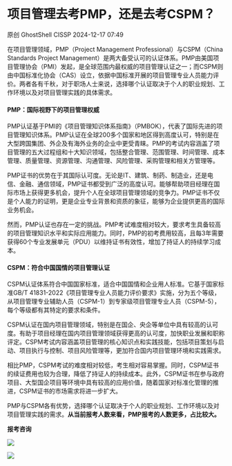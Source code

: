 #  项目管理去考PMP，还是去考CSPM？   
原创 GhostShell  CISSP   2024-12-17 07:49  
  
在项目管理领域，PMP（Project Management Professional）与CSPM（China Standards Project Management）是两大备受认可的认证体系。PMP由美国项目管理协会（PMI）发起，是全球范围内最权威的项目管理认证之一；而CSPM则由中国标准化协会（CAS）设立，依据中国标准开展的项目管理专业人员能力评价。两者各有千秋，对于职场人士来说，选择哪个认证取决于个人的职业规划、工作环境以及对项目管理实践的具体需求。  
#### PMP：国际视野下的项目管理权威  
  
PMP认证基于PMI的《项目管理知识体系指南》（PMBOK），代表了国际先进的项目管理知识体系。PMP认证在全球200多个国家和地区得到高度认可，特别是在大型跨国集团、外企及有海外业务的企业中更受青睐。PMP的考试内容涵盖了项目管理的五大过程组和十大知识领域，包括整合管理、范围管理、时间管理、成本管理、质量管理、资源管理、沟通管理、风险管理、采购管理和相关方管理等。  
  
PMP证书的优势在于其国际认可度。无论是IT、建筑、制药、制造业，还是电信、金融、通信领域，PMP证书都受到广泛的高度认可。能够帮助项目经理在国际市场上获得更多机会，提升个人在全球项目管理领域的竞争力。PMP证书不仅是个人能力的证明，更是企业专业背景和资质的象征，能够为企业提供更高的国际业务机会。  
  
然而，PMP认证也存在一定的挑战。PMP考试难度相对较大，要求考生具备较高的项目管理知识水平和实际应用能力。同时，PMP的初考费用较高，且每3年需要获得60个专业发展单元（PDU）以维持证书有效性，增加了持证人的持续学习成本。  
#### CSPM：符合中国国情的项目管理认证  
  
CSPM认证体系符合中国国家标准，适合中国国情和企业用人标准。它基于国家标准GB/T 41831-2022《项目管理专业人员能力评价要求》实施，分为五个等级，从项目管理专业辅助人员（CSPM-1）到专家级项目管理专业人员（CSPM-5），每个等级都有其特定的要求和条件。  
  
CSPM认证在国内项目管理领域，特别是在国企、央企等单位中具有较高的认可度。有助于项目经理在国内项目管理领域获得更高的认可度，加快职业发展和职称评定。CSPM考试内容涵盖项目管理的核心知识点和实践技能，包括项目策划与启动、项目执行与控制、项目风险管理等，更加符合国内项目管理环境和实践需求。  
  
相比PMP，CSPM考试的难度相对较低，考生相对容易掌握。同时，CSPM证书的续证费用也较为合理，降低了持证人的持续成本。此外，CSPM证书在参与政府项目、大型国企项目等环境中具有较高的应用价值，随着国家对标准化管理的推进，CSPM证书的市场需求将进一步扩大。  
  
PMP与CSPM各有优势，选择哪个认证取决于个人的职业规划、工作环境以及对项目管理实践的需求。**从当前报考人数来看，PMP报考的人数更多，占比较大。**  
  
**报考咨询**  
  
![](https://mmbiz.qpic.cn/sz_mmbiz_jpg/w825EJv0sebX131CQY2HcyKpju0xSm9TDJGeTiaPEgLAgBbYSawM2oGdQ8eVLoGbp81llfayYyQxvH3AEqBlarA/640?wx_fmt=other&from=appmsg&wxfrom=5&wx_lazy=1&wx_co=1&tp=webp "")  
  
  
![](https://mmbiz.qpic.cn/sz_mmbiz_jpg/w825EJv0seZnPouvT5tyrCBJr8X3K34KOTrlNZCkibvHd1UCF2PcxsZbdPlZX8OqSnOFGNrvF72WrtuL9Xqdzzw/640?wx_fmt=other&wxfrom=5&wx_lazy=1&wx_co=1&tp=webp "")  
  
